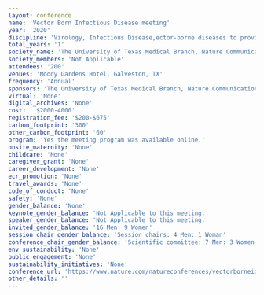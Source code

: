 ```yaml
---
layout: conference 
name: 'Vector Born Infectious Disease meeting'
year: '2020'
discipline: 'Virology, Infectious Disease,ector-borne diseases to provide comprehensive, state-of-the-art information on vector biology and transmission, epidemiology and disease control, host defense and human immune responses to infection, diagnosis, pathogenesis and treatment, and vaccines and therapeutics'
total_years: '1'
society_name: 'The University of Texas Medical Branch, Nature Communications, and npj Vaccines'
society_members: 'Not Applicable'
attendees: '200'
venues: 'Moody Gardens Hotel, Galveston, TX'
frequency: 'Annual'
sponsors: 'The University of Texas Medical Branch, Nature Communications, and npj Vaccines'
virtual: 'None'
digital_archives: 'None'
cost: ' $2000-4000'
registration_fee: '$200-$675'
carbon_footprint: '300'
other_carbon_footprint: '60'
program: 'Yes the meeting program was available online.'
onsite_maternity: 'None'
childcare: 'None'
caregiver_grant: 'None'
career_development: 'None'
ecr_promotion: 'None'
travel_awards: 'None'
code_of_conduct: 'None'
safety: 'None'
gender_balance: 'None'
keynote_gender_balance: 'Not Applicable to this meeting.'
speaker_gender_balance: 'Not Applicable to this meeting.'
invited_gender_balance: '16 Men: 9 Women'
session_chair_gender_balance: 'Session chairs: 4 Men: 1 Woman'
conference_chair_gender_balance: 'Scientific committee: 7 Men: 3 Women'
env_sustainability: 'None'
public_engagement: 'None'
sustainability_initiatives: 'None'
conference_url: 'https://www.nature.com/natureconferences/vectorborneid20/index.html'
other_details: ''
---
```

